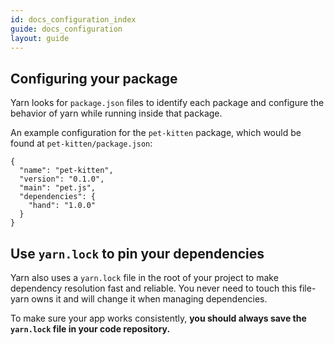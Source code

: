 ```yaml
---
id: docs_configuration_index
guide: docs_configuration
layout: guide
---
```


## Configuring your package

Yarn looks for `package.json` files to identify each package and configure the behavior of yarn while running inside that package.

An example configuration for the `pet-kitten` package, which would be found at `pet-kitten/package.json`:

```
{
  "name": "pet-kitten",
  "version": "0.1.0",
  "main": "pet.js",
  "dependencies": {
    "hand": "1.0.0"
  }
}
```

## Use `yarn.lock` to pin your dependencies

Yarn also uses a `yarn.lock` file in the root of your project to make dependency resolution fast and reliable. You never need to touch this file- yarn owns it and will change it when managing dependencies.

To make sure your app works consistently, **you should always save the `yarn.lock` file in your code repository.**